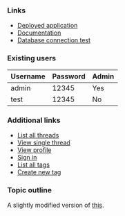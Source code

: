 

### Links
- [Deployed application](http://viela.pw/)
- [Documentation](doc/Documentation.pdf)
- [Database connection test](http://viela.pw/connection)

### Existing users
| Username | Password | Admin |
|----------|----------|-------|
| admin    | 12345    | Yes   |
| test     | 12345    | No    |

### Additional links
- [List all threads](http://viela.pw/threads)
- [View single thread](http://viela.pw/threads/1)
- [View profile](http://viela.pw/profile)
- [Sign in](http://viela.pw/signin)
- [List all tags](http://viela.pw/tags)
- [Create new tag](http://viela.pw/tags/new)

### Topic outline

A slightly modified version of [this](https://advancedkittenry.github.io/suunnittelu_ja_tyoymparisto/aiheet/Keskustelufoorumi.html).
